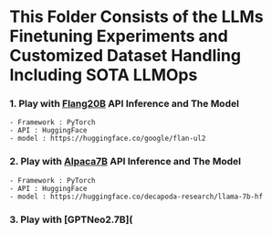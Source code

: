 # This Folder Consists of the LLMs Finetuning Experiments and Customized Dataset Handling Including SOTA LLMOps

### 1. Play with [Flang20B](https://github.com/1zuu/experiments-on-large-language-models/blob/main/FineTuning-LLMs/1.%20Flang20B-with-UL2.ipynb) API Inference and The Model

    - Framework : PyTorch
    - API : HuggingFace
    - model : https://huggingface.co/google/flan-ul2

### 2. Play with [Alpaca7B](https://github.com/1zuu/experiments-on-large-language-models/blob/main/FineTuning-LLMs/2.%20Inspect-Alpaca-7B.ipynb) API Inference and The Model

    - Framework : PyTorch
    - API : HuggingFace
    - model : https://huggingface.co/decapoda-research/llama-7b-hf

### 3. Play with [GPTNeo2.7B](